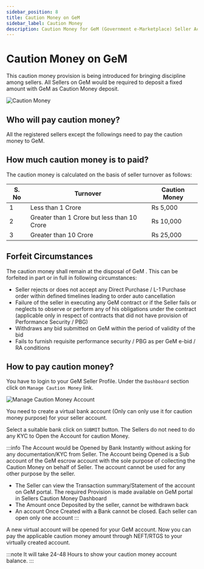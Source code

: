 ```yaml
---
sidebar_position: 8
title: Caution Money on GeM
sidebar_label: Caution Money
description: Caution Money for GeM (Government e-Marketplace) Seller Account.
---
```


# Caution Money on GeM
This caution money provision is being introduced for bringing discipline among sellers. All Sellers on GeM would be required to deposit a fixed amount with GeM as Caution Money deposit.

![Caution Money](/img/doc/caution-money.jpg)

## Who will pay caution money?
All the registered sellers except the followings need to pay the caution money to GeM.

## How much caution money is to paid?
The caution money is calculated on the basis of seller turnover as follows:

S. No | Turnover | Caution Money |
| --- | --- | --- |
1 | Less than 1 Crore | Rs 5,000 |
2 | Greater than 1 Crore but less than 10 Crore | Rs 10,000 |
3 | Greater than 10 Crore | Rs 25,000 |

## Forfeit Circumstances
The caution money shall remain at the disposal of GeM . This can be forfeited in part or in full in following circumstances:
- Seller rejects or does not accept any Direct Purchase / L-1 Purchase order within defined timelines leading to order auto cancellation
- Failure of the seller in executing any GeM contract or if the Seller fails or neglects to observe or perform any of his obligations under the contract (applicable only in respect of contracts that did not have provision of Performance Security / PBG)
- Withdraws any bid submitted on GeM within the period of validity of the bid
- Fails to furnish requisite performance security / PBG as per GeM e-bid / RA conditions

## How to pay caution money?
You have to login to your GeM Seller Profile. Under the `Dashboard` section click on `Manage Caution Money` link.

![Manage Caution Money Account](/img/doc/manage-caution-money-account.jpg)

You need to create a virtual bank account (Only can only use it for caution money purpose) for your seller account.

Select a suitable bank click on `SUBMIT` button. The Sellers do not need to do any KYC to Open the Account for caution Money.

:::info
The Account would be Opened by Bank Instantly without asking for any documentation/KYC from Seller. The Account being Opened is a Sub account of the GeM escrow account with the sole purpose of collecting the Caution Money on behalf of Seller. The account cannot be used for any other purpose by the seller.

- The Seller can view the Transaction summary/Statement of the account on GeM portal. The required Provision is made available on GeM portal in Sellers Caution Money Dashboard
- The Amount once Deposited by the seller, cannot be withdrawn back
- An account Once Created with a Bank cannot be closed. Each seller can open only one account
:::

A new virtual account will be opened for your GeM account. Now you can pay the applicable caution money amount through NEFT/RTGS to your virtually created account.

:::note
It will take 24-48 Hours to show your caution money account balance.
:::